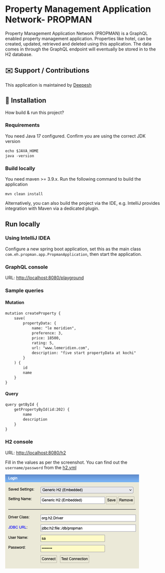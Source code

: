 # Property Management Application Network- PROPMAN

Property Management Application Network (PROPMAN) is a GraphQL enabled property management application.
Properties like hotel, can be created, updated, retrieved and deleted using this application. 
The data comes in through the GraphQL endpoint will eventually be stored in to the H2 database.

## ✉️ Support / Contributions
This application is maintained by [Deepesh](mailto::deepeshdarshan@gmail.com)


## 🔧 Installation

How build & run this project?

### Requirements

You need Java 17 configured. 
Confirm you are using the correct JDK version

   ```
   echo $JAVA_HOME
   java -version
   ```

### Build locally

You need maven >= 3.9.x. Run the following command to build the application

```
mvn clean install
```

Alternatively, you can also build the project via the IDE, e.g. IntelliJ provides integration with Maven via a dedicated plugin.
## Run locally

### Using IntelliJ IDEA

Configure a new spring boot application, set this as the main class
`com.eh.propman.app.PropmanApplication`,
then start the application.

### GraphQL console

URL: [http://localhost:8080/playground](http://localhost:8080/playground)

### Sample queries

#### Mutation

``` 
mutation createProperty {
    save(
        propertyData: {
            name: "le meridien", 
            preference: 3, 
            price: 18500, 
            rating: 5, 
            url: "www.lemeridien.com", 
            description: "five start propertyData at kochi"
        }
    ) {
        id
        name
    }
} 
```

#### Query

```
query getById {
    getPropertyById(id:202) {
        name
        description
    }
}
```

### H2 console

URL: [http://localhost:8080/h2](http://localhost:8080/h2)

Fill in the values as per the screenshot. You can find out the `username/password` from the [h2.yml](/Users/A-10682/Brand-Deepesh/Apps/propertyData-search-app/propertyData-infra-api/src/main/resources/h2.yml)

![img.png](img.png)
